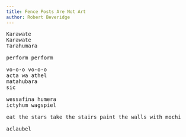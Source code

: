 ```yaml
---
title: Fence Posts Are Not Art
author: Robert Beveridge
---
```


<pre>
Karawate
Karawate
Tarahumara

perform perform

vo-o-o vo-o-o
acta wa athel
matahubara
sic

wessafina humera
ictyhum wagspiel

eat the stars take the stairs paint the walls with mochi

aclaubel
</pre>
